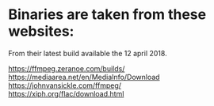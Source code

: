# Binaries are taken from these websites:

From their latest build available the 12 april 2018.

https://ffmpeg.zeranoe.com/builds/  
https://mediaarea.net/en/MediaInfo/Download  
https://johnvansickle.com/ffmpeg/  
https://xiph.org/flac/download.html  
